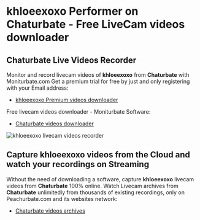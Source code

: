 # khloeexoxo Performer on Chaturbate - Free LiveCam videos downloader

## Chaturbate Live Videos Recorder

Monitor and record livecam videos of **khloeexoxo** from **Chaturbate** with Moniturbate.com
Get a premium trial for free by just and only registering with your Email address:
* [khloeexoxo Premium videos downloader](https://moniturbate.com/request-demo-licence-key.html)

Free livecam videos downloader - Moniturbate Software:
* [Chaturbate videos downloader](https://moniturbate.com/moniturbate-download-software.html)

![khloeexoxo livecam videos recorder](https://peachurnet.com/templates/moniturbate-software.png)


## Capture khloeexoxo videos from the Cloud and watch your recordings on Streaming

Without the need of downloading a software, capture **khloeexoxo** livecam videos from **Chaturbate** 100% online.
Watch Livecam archives from **Chaturbate** unlimitedly from thousands of existing recordings, only on Peachurbate.com and its websites network:
* [Chaturbate videos archives](https://peachurnet.com/)